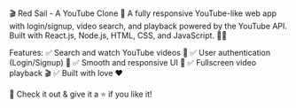 🎬 Red Sail - A YouTube Clone 🚀
A fully responsive YouTube-like web app with login/signup, video search, and playback powered by the YouTube API. Built with React.js, Node.js, HTML, CSS, and JavaScript. 🌊✨

Features:
✅ Search and watch YouTube videos 🎥
✅ User authentication (Login/Signup) 🔑
✅ Smooth and responsive UI 🌟
✅ Fullscreen video playback 🎬
✅ Built with love ❤️

🔗 Check it out & give it a ⭐ if you like it!

